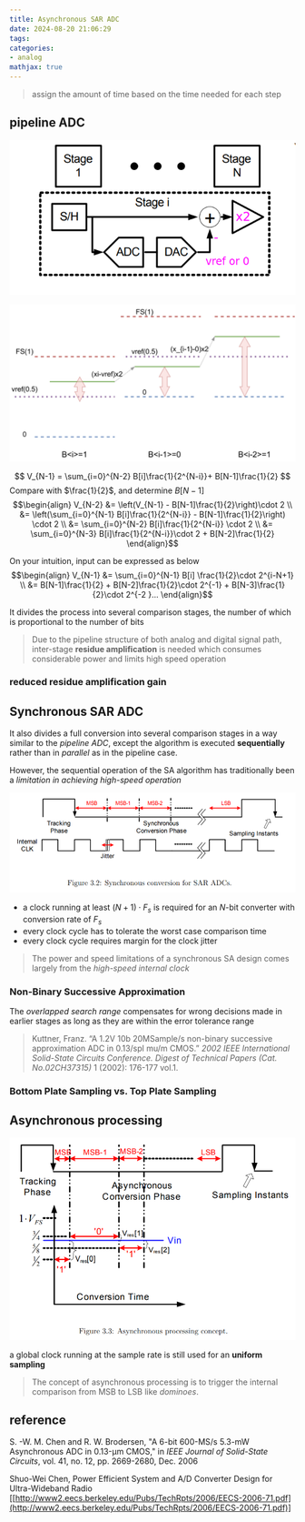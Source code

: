 ```yaml
---
title: Asynchronous SAR ADC
date: 2024-08-20 21:06:29
tags:
categories:
- analog
mathjax: true
---
```


>assign the amount of time based on the time needed for each step




## pipeline ADC



![image-20240821212812683](async-sar/image-20240821212812683.png)

![pipelineADC.drawio](async-sar/pipelineADC.drawio.svg)

$$
V_{N-1} = \sum_{i=0}^{N-2} B[i]\frac{1}{2^{N-i}}+ B[N-1]\frac{1}{2}
$$
Compare with $\frac{1}{2}$, and determine $B[N-1]$
$$\begin{align}
V_{N-2}  &= \left(V_{N-1} - B[N-1]\frac{1}{2}\right)\cdot 2 \\
&= \left(\sum_{i=0}^{N-1} B[i]\frac{1}{2^{N-i}} - B[N-1]\frac{1}{2}\right) \cdot 2 \\
&= \sum_{i=0}^{N-2} B[i]\frac{1}{2^{N-i}} \cdot 2 \\
&= \sum_{i=0}^{N-3} B[i]\frac{1}{2^{N-i}}\cdot 2 + B[N-2]\frac{1}{2}
\end{align}$$

On your intuition, input can be expressed as below
$$\begin{align}
V_{N-1} &= \sum_{i=0}^{N-1} B[i] \frac{1}{2}\cdot 2^{i-N+1} \\
&= B[N-1]\frac{1}{2} + B[N-2]\frac{1}{2}\cdot 2^{-1} + B[N-3]\frac{1}{2}\cdot 2^{-2 }...
\end{align}$$

It divides the process into several comparison stages, the number of which is proportional to the number of bits

> Due to the pipeline structure of both analog and digital signal path, inter-stage **residue amplification** is needed which consumes considerable power and limits high speed operation



### reduced residue amplification gain







## Synchronous SAR ADC

It also divides a full conversion into several comparison stages in a way similar to the *pipeline ADC*, except the algorithm is executed **sequentially** rather than in *parallel* as in the pipeline case.

However, the sequential operation of the SA algorithm has traditionally been a *limitation in achieving high-speed operation*

![image-20240821215815566](async-sar/image-20240821215815566.png)



- a clock running at least $(N + 1) \cdot F_s$ is required for an $N$-bit converter with conversion rate of $F_s$
- every clock cycle has to tolerate the worst case comparison time
- every clock cycle requires margin for the clock jitter 

> The power and speed limitations of a synchronous SA design comes largely from the *high-speed internal clock*



###  Non-Binary Successive Approximation

The *overlapped search range* compensates for wrong decisions made in earlier stages as long as they are within the error tolerance range





> Kuttner, Franz. “A 1.2V 10b 20MSample/s non-binary successive approximation ADC in 0.13/spl mu/m CMOS.” *2002 IEEE International Solid-State Circuits Conference. Digest of Technical Papers (Cat. No.02CH37315)* 1 (2002): 176-177 vol.1.





### Bottom Plate Sampling vs. Top Plate Sampling







## Asynchronous processing

![image-20240821230528349](async-sar/image-20240821230528349.png)

a global clock running at the sample rate is still used for an **uniform sampling**

> The concept of asynchronous processing is to trigger the internal comparison from MSB to LSB like
> *dominoes*. 





## reference

S. -W. M. Chen and R. W. Brodersen, "A 6-bit 600-MS/s 5.3-mW Asynchronous ADC in 0.13-μm CMOS," in *IEEE Journal of Solid-State Circuits*, vol. 41, no. 12, pp. 2669-2680, Dec. 2006

Shuo-Wei Chen, Power Efficient System and A/D Converter Design for Ultra-Wideband Radio [[http://www2.eecs.berkeley.edu/Pubs/TechRpts/2006/EECS-2006-71.pdf](http://www2.eecs.berkeley.edu/Pubs/TechRpts/2006/EECS-2006-71.pdf)]


